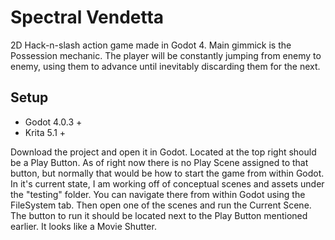 # Spectral Vendetta

2D Hack-n-slash action game made in Godot 4. Main gimmick is the Possession mechanic. The player will be constantly jumping from enemy to enemy, using them to advance until inevitably discarding them for the next.

## Setup

- Godot 4.0.3 +
- Krita 5.1 +

Download the project and open it in Godot. Located at the top right should be a Play Button. As of right now there is no Play Scene assigned to that button, but normally that would be how to start the game from within Godot. In it's current state, I am working off of conceptual scenes and assets under the "testing" folder. You can navigate there from within Godot using the FileSystem tab. Then open one of the scenes and run the Current Scene. The button to run it should be located next to the Play Button mentioned earlier. It looks like a Movie Shutter.